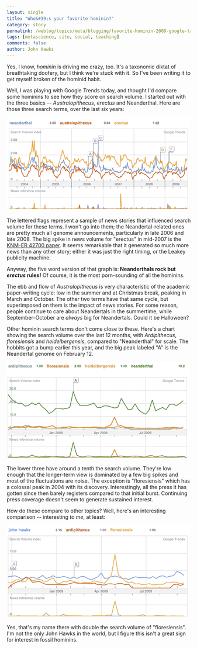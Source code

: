 ```yaml
---
layout: single 
title: "Who&#39;s your favorite hominin?" 
category: story
permalink: /weblog/topics/meta/blogging/favorite-hominin-2009-google-trends.html
tags: [metascience, site, social, teaching] 
comments: false 
author: John Hawks 
---
```


Yes, I know, <i>hominin</i> is driving me crazy, too. It's a taxonomic diktat of  breathtaking doofery, but I think we're stuck with it. So I've been writing it to get myself broken of the hominid habit. 

Well, I was playing with Google Trends today, and thought I'd compare some hominins to see how they score on search volume. I started out with the three basics -- <i>Australopithecus</i>, <i>erectus</i> and Neanderthal. Here are those three search terms, over the last six years:

<div class="middle-picture">
<img src="/graphics/google-trends-hominids-1-2009.png" width="500" height="257" alt="Google Trends output comparing search volumes for Neanderthal, Australopithecus, erectus" />
</div>

The lettered flags represent a sample of news stories that influenced search volume for these terms. I won't go into them; the Neandertal-related ones are pretty much all genome announcements, particularly in late 2006 and late 2008. The big spike in news volume for "erectus" in mid-2007 is the <a href="http://dx.doi.org/10.1038/nature05986">KNM-ER 42700 paper</a>. It seems remarkable that it generated so much more news than any other story; either it was just the right timing, or the Leakey publicity machine. 

Anyway, the five word version of that graph is:<b> Neanderthals rock but <i>erectus</i> rules!</b> Of course, it is the most porn-sounding of all the hominins. 

The ebb and flow of <i>Australopithecus</i> is very characteristic of the academic paper-writing cycle: low in the summer and at Christmas break, peaking in March and October. The other two terms have that same cycle, but superimposed on them is the impact of news stories. For some reason, people continue to care about Neandertals in the summertime, while September-October are <i>always</i> big for Neandertals. Could it be Halloween? 

Other hominin search terms don't come close to these. Here's a chart showing the search volume over the last 12 months, with <i>Ardipithecus</i>, <i>floresiensis</i> and <i>heidelbergensis</i>, compared to "Neanderthal" for scale. The hobbits got a bump earlier this year, and the big peak labeled "A" is the Neandertal genome on February 12. 

<div class="middle-picture">
<img src="/graphics/google-trends-hominins-2-2009.png" width="500" height="266" alt="Google Trends output comparing search volumes for Neanderthal, Ardipithecus, Sahelanthropus, floresiensis" />
</div>

The lower three have around a tenth the search volume. They're low enough that the longer-term view is dominated by a few big spikes and most of the fluctuations are noise. The exception is "floresiensis" which has a colossal peak in 2004 with its discovery. Interestingly, all the press it has gotten since then barely registers compared to that initial burst. Continuing press coverage doesn't seem to generate sustained interest. 

How do these compare to other topics? Well, here's an interesting comparison -- interesting <i>to me</i>, at least: 


<div class="middle-picture">
<img src="/graphics/google-trends-hominids-3-2009.png" width="500" height="254" alt="Google Trends output comparing search volumes for John Hawks, Ardipithecus, floresiensis" />
</div>

Yes, that's my name there with double the search volume of "floresiensis". I'm not the only John Hawks in the world, but I figure this isn't a great sign for interest in fossil hominins.





